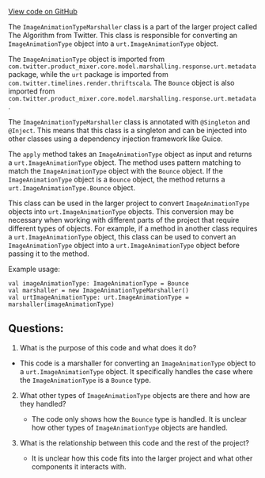 [View code on GitHub](https://github.com/misbahsy/the-algorithm/product-mixer/core/src/main/scala/com/twitter/product_mixer/core/functional_component/marshaller/response/urt/metadata/ImageAnimationTypeMarshaller.scala)

The `ImageAnimationTypeMarshaller` class is a part of the larger project called The Algorithm from Twitter. This class is responsible for converting an `ImageAnimationType` object into a `urt.ImageAnimationType` object. 

The `ImageAnimationType` object is imported from `com.twitter.product_mixer.core.model.marshalling.response.urt.metadata` package, while the `urt` package is imported from `com.twitter.timelines.render.thriftscala`. The `Bounce` object is also imported from `com.twitter.product_mixer.core.model.marshalling.response.urt.metadata`.

The `ImageAnimationTypeMarshaller` class is annotated with `@Singleton` and `@Inject`. This means that this class is a singleton and can be injected into other classes using a dependency injection framework like Guice.

The `apply` method takes an `ImageAnimationType` object as input and returns a `urt.ImageAnimationType` object. The method uses pattern matching to match the `ImageAnimationType` object with the `Bounce` object. If the `ImageAnimationType` object is a `Bounce` object, the method returns a `urt.ImageAnimationType.Bounce` object.

This class can be used in the larger project to convert `ImageAnimationType` objects into `urt.ImageAnimationType` objects. This conversion may be necessary when working with different parts of the project that require different types of objects. For example, if a method in another class requires a `urt.ImageAnimationType` object, this class can be used to convert an `ImageAnimationType` object into a `urt.ImageAnimationType` object before passing it to the method. 

Example usage:

```
val imageAnimationType: ImageAnimationType = Bounce
val marshaller = new ImageAnimationTypeMarshaller()
val urtImageAnimationType: urt.ImageAnimationType = marshaller(imageAnimationType)
```
## Questions: 
 1. What is the purpose of this code and what does it do?
   - This code is a marshaller for converting an `ImageAnimationType` object to a `urt.ImageAnimationType` object. It specifically handles the case where the `ImageAnimationType` is a `Bounce` type.

2. What other types of `ImageAnimationType` objects are there and how are they handled?
   - The code only shows how the `Bounce` type is handled. It is unclear how other types of `ImageAnimationType` objects are handled.

3. What is the relationship between this code and the rest of the project?
   - It is unclear how this code fits into the larger project and what other components it interacts with.